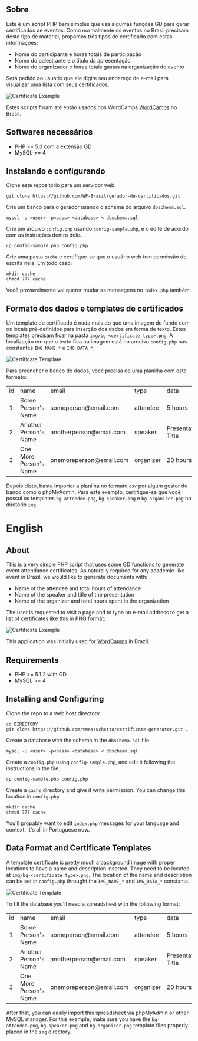 ## Sobre

Este é um script PHP bem simples que usa algumas funções GD para gerar
certificados de eventos. Como normalmente os eventos no Brasil precisam deste
tipo de material, propomos três tipos de certificado com estas informações:

 * Nome do participante e horas totais de participação
 * Nome do palestrante e o título da apresentação
 * Nome do organizador e horas totais gastas na organização do evento

Será pedido ao usuário que ele digite seu endereço de e-mail para visualizar
uma lista com seus certificados.

![Certificate Example](https://github.com/vmassuchetto/certificate-generator/raw/master/doc/certificate-example.png)

Estes scripts foram até então usados nos WordCamps
[WordCamps](http://wordcamp.org) no Brasil.

## Softwares necessários

 * PHP >= 5.3 com a extensão GD
 * ~~MySQL >= 4~~


## Instalando e configurando

Clone este repositório para um servidor web.

    git clone https://github.com/WP-Brasil/gerador-de-certificados.git .

Crie um banco para o gerador usando o schema do arquivo `dbschema.sql`.

    mysql -u <user> -p<pass> <database> < dbschema.sql

Crie um arquivo `config.php` usando `config-sample.php`, e o edite de acordo
com as instruções dentro dele.

    cp config-sample.php config.php

Crie uma pasta `cache` e certifique-se que o usuário web tem permissão de
escrita nela. Em todo caso:

    mkdir cache
    chmod 777 cache

Você provavelmente vai querer mudar as mensagens no `index.php` também.

## Formato dos dados e templates de certificados

Um template de certificado é nada mais do que uma imagem de fundo com os locais
pré-definidos para inserção dos dados em forma de texto. Estes templates
precisam ficar na pasta `img/bg-<certificate type>.png`. A localização em que o
texto fica na imagem está no arquivo `config.php` nas constantes `IMG_NAME_*` e
`IMG_DATA_*`.

![Certificate Template](https://github.com/vmassuchetto/certificate-generator/raw/master/doc/certificate-template.png)

Para preencher o banco de dados, você precisa de uma planilha com este formato:

<table>
  <tr>
    <td>id</td>
    <td>name</td>
    <td>email</td>
    <td>type</td>
    <td>data</td>
  </tr>
  <tr>
    <td>1</td>
    <td>Some Person's Name</td>
    <td>someperson@email.com</td>
    <td>attendee</td>
    <td>5 hours</td>
  </tr>
  <tr>
    <td>2</td>
    <td>Another Person's Name</td>
    <td>anotherperson@email.com</td>
    <td>speaker</td>
    <td>Presentation Title</td>
  </tr>
  <tr>
    <td>3</td>
    <td>One More Person's Name</td>
    <td>onemoreperson@email.com</td>
    <td>organizer</td>
    <td>20 hours</td>
  </tr>
</table>

Depois disto, basta importar a planilha no formato `csv` por algum gestor de
banco como o phpMyAdmin. Para este exemplo, certifique-se que você possui os
templates `bg-attendee.png`, `bg-speaker.png` e `bg-organizer.png` no diretório
`img`.

# English

## About

This is a very simple PHP script that uses some GD functions to generate event
attendance certificates. As naturally required for any academic-like event in
Brazil, we would like to generate documents with:

 * Name of the attendee and total hours of attendance
 * Name of the speaker and title of the presentation
 * Name of the organizer and total hours spent in the organization

The user is requested to visit a page and to type an e-mail address to get a
list of certificates like this in PNG format:

![Certificate Example](https://github.com/vmassuchetto/certificate-generator/raw/master/doc/certificate-example.png)

This application was initially used for [WordCamps](http://wordcamp.org) in Brazil.

## Requirements

 * PHP >= 5.1.2 with GD
 * MySQL >= 4

## Installing and Configuring

Clone the repo to a web host directory.

    cd DIRECTORY
    git clone https://github.com/vmassuchetto/certificate-generator.git .

Create a database with the schema in the `dbschema.sql` file.

    mysql -u <user> -p<pass> <database> < dbschema.sql

Create a `config.php` using `config-sample.php`, and edit it following the
instructions in the file.

    cp config-sample.php config.php

Create a `cache` directory and give it write permission. You can change this
location in `config.php`.

    mkdir cache
    chmod 777 cache

You'll propably want to edit `index.php` messages for your language and
context. It's all in Portuguese now.

## Data Format and Certificate Templates

A template certificate is pretty much a background image with proper locations
to have a name and description inserted. They need to be located at
`img/bg-<certificate type>.png`. The location of the name and description can
be set in `config.php` throught the `IMG_NAME_*` and `IMG_DATA_*` constants.

![Certificate Template](https://github.com/vmassuchetto/certificate-generator/raw/master/doc/certificate-template.png)

To fill the database you'll need a spreadsheet with the following format:

<table>
  <tr>
    <td>id</td>
    <td>name</td>
    <td>email</td>
    <td>type</td>
    <td>data</td>
  </tr>
  <tr>
    <td>1</td>
    <td>Some Person's Name</td>
    <td>someperson@email.com</td>
    <td>attendee</td>
    <td>5 hours</td>
  </tr>
  <tr>
    <td>2</td>
    <td>Another Person's Name</td>
    <td>anotherperson@email.com</td>
    <td>speaker</td>
    <td>Presentation Title</td>
  </tr>
  <tr>
    <td>3</td>
    <td>One More Person's Name</td>
    <td>onemoreperson@email.com</td>
    <td>organizer</td>
    <td>20 hours</td>
  </tr>
</table>

After that, you can easily import this spreadsheet via phpMyAdmin or other
MySQL manager.  For this example, make sure you have the `bg-attendee.png`,
`bg-speaker.png` and `bg-organizer.png` template files properly placed in the
`img` directory.
